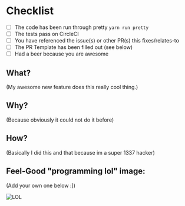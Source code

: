 # Checklist

- [ ] The code has been run through pretty `yarn run pretty`
- [ ] The tests pass on CircleCI
- [ ] You have referenced the issue(s) or other PR(s) this fixes/relates-to
- [ ] The PR Template has been filled out (see below)
- [ ] Had a beer because you are awesome

## What?

(My awesome new feature does this really cool thing.)

## Why?

(Because obviously it could not do it before)

## How?

(Basically I did this and that because im a super 1337 hacker) 

## Feel-Good "programming lol" image:

(Add your own one below :])

![LOL](https://i.pinimg.com/originals/7f/1b/c3/7f1bc3fb2e123dd3255a85c04db22f19.jpg)


